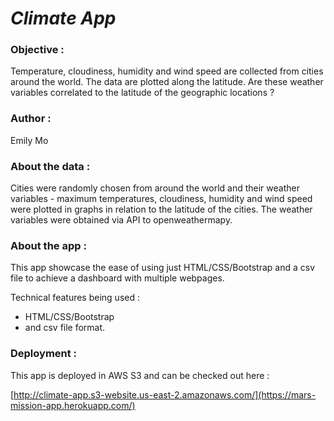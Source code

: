 # *Climate App*

### **Objective :**

Temperature, cloudiness, humidity and wind speed are collected from cities around the world.  The data are plotted along the latitude.  Are these weather variables correlated to the latitude of the geographic locations ?

 

### **Author :**

Emily Mo

 

### **About the data :**

Cities were randomly chosen from around the world and their weather variables - maximum temperatures, cloudiness, humidity and wind speed were plotted in graphs in relation to the latitude of the cities.  The weather variables were obtained via API to openweathermapy.



### **About the app :**

This app showcase the ease of using just HTML/CSS/Bootstrap and a csv file to achieve a dashboard with multiple webpages.

Technical features being used : 

- HTML/CSS/Bootstrap
- and csv file format.  



### Deployment :

This app is deployed in AWS S3 and can be checked out here : 

[http://climate-app.s3-website.us-east-2.amazonaws.com/](https://mars-mission-app.herokuapp.com/)

